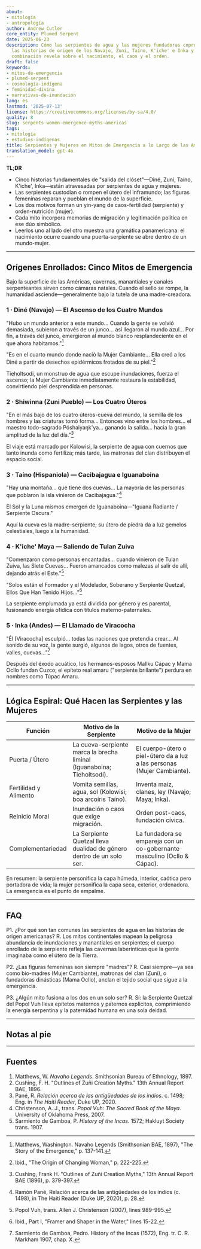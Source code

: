 ```yaml
---
about:
- mitología
- antropología
author: Andrew Cutler
core_entity: Plumed Serpent
date: 2025-06-23
description: Cómo las serpientes de agua y las mujeres fundadoras coprotagonizan en
  las historias de origen de los Navajo, Zuni, Taíno, K'iche' e Inka y lo que esa
  combinación revela sobre el nacimiento, el caos y el orden.
draft: false
keywords:
- mitos-de-emergencia
- plumed-serpent
- cosmología-indígena
- feminidad-divina
- narrativas-de-inundación
lang: es
lastmod: '2025-07-13'
license: https://creativecommons.org/licenses/by-sa/4.0/
quality: 8
slug: serpents-women-emergence-myths-americas
tags:
- mitología
- estudios-indígenas
title: Serpientes y Mujeres en Mitos de Emergencia a lo Largo de las Américas
translation_model: gpt-4o
---
```


**TL;DR**

- Cinco historias fundamentales de "salida del clóset"—Diné, Zuni, Taíno, K'iche', Inka—están atravesadas por serpientes de agua y mujeres.
- Las serpientes custodian o rompen el útero del inframundo; las figuras femeninas reparan y pueblan el mundo de la superficie.
- Los dos motivos forman un yin-yang de caos-fertilidad (serpiente) y orden-nutrición (mujer).
- Cada mito incorpora memorias de migración y legitimación política en ese dúo simbólico.
- Leerlos uno al lado del otro muestra una gramática panamericana: el nacimiento ocurre cuando una puerta-serpiente se abre dentro de un mundo-mujer.

---

## Orígenes Enrollados: Cinco Mitos de Emergencia

Bajo la superficie de las Américas, cavernas, manantiales y canales serpenteantes sirven como cámaras natales. Cuando el sello se rompe, la humanidad asciende—generalmente bajo la tutela de una madre-creadora.

### 1 · Diné (Navajo) — El Ascenso de los Cuatro Mundos

"Hubo un mundo anterior a este mundo… Cuando la gente se volvió demasiada, subieron a través de un junco… así llegaron al mundo azul… Por fin, a través del junco, emergieron al mundo blanco resplandeciente en el que ahora habitamos."[^1]

"Es en el cuarto mundo donde nació la Mujer Cambiante… Ella creó a los Diné a partir de desechos epidérmicos frotados de su piel."[^2]

Tieholtsodi, un monstruo de agua que escupe inundaciones, fuerza el ascenso; la Mujer Cambiante inmediatamente restaura la estabilidad, convirtiendo piel desprendida en personas.

### 2 · Shiwinna (Zuni Pueblo) — Los Cuatro Úteros

"En el más bajo de los cuatro úteros-cueva del mundo, la semilla de los hombres y las criaturas tomó forma… Entonces vino entre los hombres… el maestro todo-sagrado Póshaiyaŋk'ya… ganando la salida… hacia la gran amplitud de la luz del día."[^3]

El viaje está marcado por Kolowisi, la serpiente de agua con cuernos que tanto inunda como fertiliza; más tarde, las matronas del clan distribuyen el espacio social.

### 3 · Taíno (Hispaniola) — Cacibajagua e Iguanaboina

"Hay una montaña… que tiene dos cuevas… La mayoría de las personas que poblaron la isla vinieron de Cacibajagua."[^4]

El Sol y la Luna mismos emergen de Iguanaboina—"Iguana Radiante / Serpiente Oscura."

Aquí la cueva es la madre-serpiente; su útero de piedra da a luz gemelos celestiales, luego a la humanidad.

### 4 · K'iche' Maya — Saliendo de Tulan Zuiva

"Comenzaron como personas encantadas… cuando vinieron de Tulan Zuiva, las Siete Cuevas… Fueron arrancados como malezas al salir de allí, dejando atrás el Este."[^5]

"Solos están el Formador y el Modelador, Soberano y Serpiente Quetzal, Ellos Que Han Tenido Hijos…"[^6]

La serpiente emplumada ya está dividida por género y es parental, fusionando energía ofídica con títulos materno-paternales.

### 5 · Inka (Andes) — El Llamado de Viracocha

"Él [Viracocha] esculpió… todas las naciones que pretendía crear… Al sonido de su voz, la gente surgió, algunos de lagos, otros de fuentes, valles, cuevas…"[^7]

Después del éxodo acuático, los hermanos-esposos Mallku Cápac y Mama Ocllo fundan Cuzco; el epíteto real amaru ("serpiente brillante") perdura en nombres como Túpac Amaru.

---

## Lógica Espiral: Qué Hacen las Serpientes y las Mujeres

| Función | Motivo de la Serpiente | Motivo de la Mujer |
|---------|------------------------|--------------------|
| Puerta / Útero | La cueva-serpiente marca la brecha liminal (Iguanaboina; Tieholtsodi). | El cuerpo-útero o piel-útero da a luz a las personas (Mujer Cambiante). |
| Fertilidad y Alimento | Vomita semillas, agua, sol (Kolowisi; boa arcoíris Taíno). | Inventa maíz, clanes, ley (Navajo; Maya; Inka). |
| Reinicio Moral | Inundación o caos que exige migración. | Orden post-caos, fundación cívica. |
| Complementariedad | La Serpiente Quetzal lleva dualidad de género dentro de un solo ser. | La fundadora se empareja con un co-gobernante masculino (Ocllo & Cápac). |

En resumen: la serpiente personifica la capa húmeda, interior, caótica pero portadora de vida; la mujer personifica la capa seca, exterior, ordenadora. La emergencia es el punto de empalme.

---

## FAQ

P1. ¿Por qué son tan comunes las serpientes de agua en las historias de origen americanas?
R. Los mitos continentales mapean la peligrosa abundancia de inundaciones y manantiales en serpientes; el cuerpo enrollado de la serpiente refleja las cavernas laberínticas que la gente imaginaba como el útero de la Tierra.

P2. ¿Las figuras femeninas son siempre "madres"?
R. Casi siempre—ya sea como bio-madres (Mujer Cambiante), matronas del clan (Zuni), o fundadoras dinásticas (Mama Ocllo), anclan el tejido social que sigue a la emergencia.

P3. ¿Algún mito fusiona a los dos en un solo ser?
R. Sí: la Serpiente Quetzal del Popol Vuh lleva epítetos maternos y paternos explícitos, comprimiendo la energía serpentina y la paternidad humana en una sola deidad.

---

## Notas al pie

[^1]: Matthews, Washington. Navaho Legends (Smithsonian BAE, 1897), "The Story of the Emergence," p. 137-141.
[^2]: Ibid., "The Origin of Changing Woman," p. 222-225.
[^3]: Cushing, Frank H. "Outlines of Zuñi Creation Myths," 13th Annual Report BAE (1896), p. 379-397.
[^4]: Ramón Pané, Relación acerca de las antigüedades de los indios (c. 1498), in The Haiti Reader (Duke UP, 2020), p. 28.
[^5]: Popol Vuh, trans. Allen J. Christenson (2007), lines 989-995.
[^6]: Ibid., Part I, "Framer and Shaper in the Water," lines 15-22.
[^7]: Sarmiento de Gamboa, Pedro. History of the Incas (1572), Eng. tr. C. R. Markham 1907, chap. X.

---

## Fuentes

1. Matthews, W. *Navaho Legends*. Smithsonian Bureau of Ethnology, 1897.
2. Cushing, F. H. "Outlines of Zuñi Creation Myths." 13th Annual Report BAE, 1896.
3. Pané, R. *Relación acerca de las antigüedades de los indios*. c. 1498; Eng. in *The Haiti Reader*, Duke UP, 2020.
4. Christenson, A. J., trans. *Popol Vuh: The Sacred Book of the Maya*. University of Oklahoma Press, 2007.
5. Sarmiento de Gamboa, P. *History of the Incas*. 1572; Hakluyt Society trans. 1907.